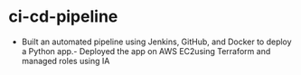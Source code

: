 # ci-cd-pipeline
- Built an automated pipeline using Jenkins, GitHub, and Docker to deploy a Python app.- Deployed the app on AWS EC2using Terraform and managed roles using IA
